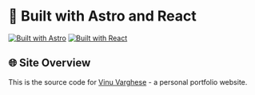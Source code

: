 # 🚀 Built with Astro and React

<!-- Add these badges at the top of your README -->
[![Built with Astro](https://astro.badg.es/v2/built-with-astro/small.svg)](https://astro.build)
[![Built with React](https://img.shields.io/badge/Built%20with-React-61DAFB?logo=react&logoColor=black)](https://reactjs.org)

## 🌐 Site Overview

This is the source code for [Vinu Varghese](https://www.vinuvarghese.com/) - a personal portfolio website.